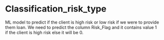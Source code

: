 # Classification_risk_type
ML model to predict if the client is high risk or low risk if we were to provide them loan. We need to predict the column Risk_Flag and it contains value 1 if the client is high risk else it will be 0.
